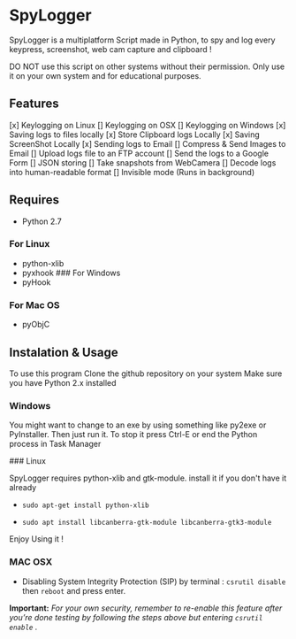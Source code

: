 # SpyLogger

SpyLogger is a multiplatform Script made in Python, to spy and log every keypress, screenshot, web cam capture and clipboard ! 

DO NOT use this script on other systems without their permission. Only use it on your own system and for educational purposes.

## Features

[x] Keylogging on Linux
[] Keylogging on OSX
[] Keylogging on Windows
[x] Saving logs to files locally
[x] Store Clipboard logs Locally
[x] Saving ScreenShot Locally
[x] Sending logs to Email
[] Compress & Send Images to Email
[] Upload logs file to an FTP account
[] Send the logs to a Google Form
[] JSON storing
[] Take snapshots from WebCamera
[] Decode logs into human-readable format
[] Invisible mode (Runs in background)


## Requires
- Python 2.7
### For Linux 
- python-xlib
- pyxhook
### For Windows 
- pyHook
### For Mac OS
- pyObjC

## Instalation & Usage

To use this program
Clone the github repository on your system
Make sure you have Python 2.x installed

### Windows 

You might want to change to an exe by using something like py2exe or PyInstaller. Then just run it. To stop it press Ctrl-E or end the Python process in Task Manager

### Linux

SpyLogger requires python-xlib and gtk-module. install it if you don't have it already

- `sudo apt-get install python-xlib`

- `sudo apt install libcanberra-gtk-module libcanberra-gtk3-module`

Enjoy Using it !


### MAC OSX

- Disabling System Integrity Protection (SIP) by terminal : `csrutil disable` then `reboot` and press enter.

**Important:** *For your own security, remember to re-enable this feature after you’re done testing by following the steps above but entering `csrutil enable` .*
